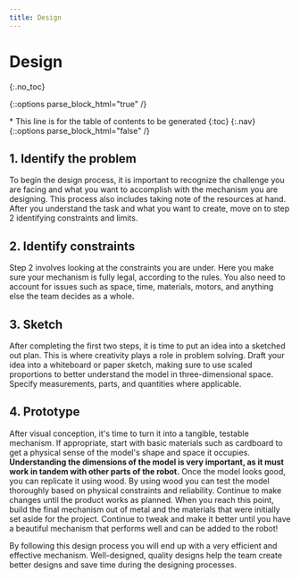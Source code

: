 ```yaml
---
title: Design
---
```

# Design
{:.no_toc}

{::options parse_block_html="true" /}
<div id="toc_nav" class="affix">
* This line is for the table of contents to be generated
{:toc}
{:.nav}
</div>
{::options parse_block_html="false" /}

<!-- Don't change anything above this point! -->

## 1. Identify the problem
To begin the design process, it is important to recognize the challenge you are facing and what you want to accomplish with the mechanism you are designing. This process also includes taking note of the resources at hand. After you understand the task and what you want to create, move on to step 2 identifying constraints and limits.

## 2. Identify constraints
Step 2 involves looking at the constraints you are under. Here you make sure your mechanism is fully legal, according to the rules. You also need to account for issues such as space, time, materials, motors, and anything else the team decides as a whole.

## 3. Sketch
After completing the first two steps, it is time to put an idea into a sketched out plan. This is where creativity plays a role in problem solving. Draft your idea into a whiteboard or paper sketch, making sure to use scaled proportions to better understand the model in three-dimensional space. Specify measurements, parts, and quantities where applicable.
<!-- info on using CAD? what's the process for using CAD next year -->

## 4. Prototype
After visual conception, it's time to turn it into a tangible, testable mechanism. If appropriate, start with basic materials such as cardboard to get a physical sense of the model's shape and space it occupies. **Understanding the dimensions of the model is very important, as it must work in tandem with other parts of the robot.** Once the model looks good, you can replicate it using wood. By using wood you can test the model thoroughly based on physical constraints and reliability. Continue to make changes until the product works as planned. When you reach this point, build the final mechanism out of metal and the materials that were initially set aside for the project. Continue to tweak and make it better until you have a beautiful mechanism that performs well and can be added to the robot!

By following this design process you will end up with a very efficient and effective mechanism. Well-designed, quality designs help the team create better designs and save time during the designing processes.
